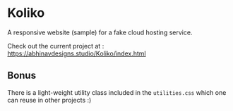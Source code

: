 # Koliko

A responsive website (sample) for a fake cloud hosting service.

Check out the current project at : <https://abhinavdesigns.studio/Koliko/index.html>

## Bonus

There is a light-weight utility class included in the `utilities.css` which one can reuse in other projects :)
